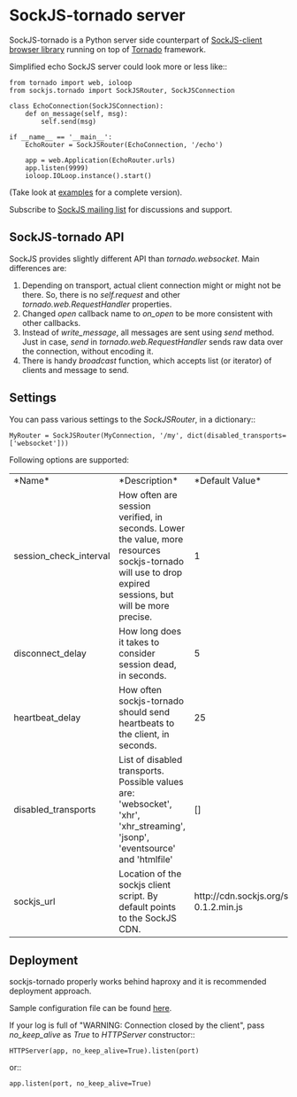 SockJS-tornado server
=====================

SockJS-tornado is a Python server side counterpart of [SockJS-client browser library](https://github.com/sockjs/sockjs-client)
running on top of [Tornado](http://tornadoweb.org>) framework.

Simplified echo SockJS server could look more or less like::

    from tornado import web, ioloop
    from sockjs.tornado import SockJSRouter, SockJSConnection

    class EchoConnection(SockJSConnection):
        def on_message(self, msg):
            self.send(msg)

    if __name__ == '__main__':
        EchoRouter = SockJSRouter(EchoConnection, '/echo')

        app = web.Application(EchoRouter.urls)
        app.listen(9999)
        ioloop.IOLoop.instance().start()

(Take look at [examples](https://github.com/MrJoes/sockjs-tornado/tree/master/examples>) for a complete version).

Subscribe to [SockJS mailing list](https://groups.google.com/forum/#!forum/sockjs>) for discussions and support.

SockJS-tornado API
------------------

SockJS provides slightly different API than _tornado.websocket_. Main differences are:
1. Depending on transport, actual client connection might or might not be there. So, there is no _self.request_ and
   other _tornado.web.RequestHandler_ properties.
2. Changed _open_ callback name to _on\_open_ to be more consistent with other callbacks.
3. Instead of _write\_message_, all messages are sent using _send_ method. Just in case, _send_ in _tornado.web.RequestHandler_
   sends raw data over the connection, without encoding it.
4. There is handy _broadcast_ function, which accepts list (or iterator) of clients and message to send.

Settings
--------

You can pass various settings to the _SockJSRouter_, in a dictionary::

    MyRouter = SockJSRouter(MyConnection, '/my', dict(disabled_transports=['websocket']))

Following options are supported:

<table>
    <tr>
        <td>*Name*</td>
        <td>*Description*</td>
        <td>*Default Value*</td>
    </tr>
    <tr>
        <td>session_check_interval</td>
        <td>How often are session verified, in seconds. Lower the value, more resources sockjs-tornado will use to drop expired sessions, but will be more precise.</td>
        <td>1</td>
    </tr>
    <tr>
        <td>disconnect_delay</td>
        <td>How long does it takes to consider session dead, in seconds.</td>
        <td>5</td>
    </tr>
    <tr>
        <td>heartbeat_delay</td>
        <td>How often sockjs-tornado should send heartbeats to the client, in seconds.</td>
        <td>25</td>
    </tr>
    <tr>
        <td>disabled_transports</td>
        <td>List of disabled transports. Possible values are: 'websocket', 'xhr', 'xhr_streaming', 'jsonp', 'eventsource' and 'htmlfile'</td>
        <td>[]</td>
    </tr>
    <tr>
        <td>sockjs_url</td>
        <td>Location of the sockjs client script. By default points to the SockJS CDN.</td>
        <td>http://cdn.sockjs.org/sockjs-0.1.2.min.js</td>
    </tr>
</table>


Deployment
----------

sockjs-tornado properly works behind haproxy and it is recommended deployment approach.

Sample configuration file can be found [here](https://raw.github.com/sockjs/sockjs-node/master/examples/haproxy.cfg).

If your log is full of "WARNING: Connection closed by the client", pass _no\_keep\_alive_ as _True_ to _HTTPServer_ constructor::

    HTTPServer(app, no_keep_alive=True).listen(port)

or::

    app.listen(port, no_keep_alive=True)

